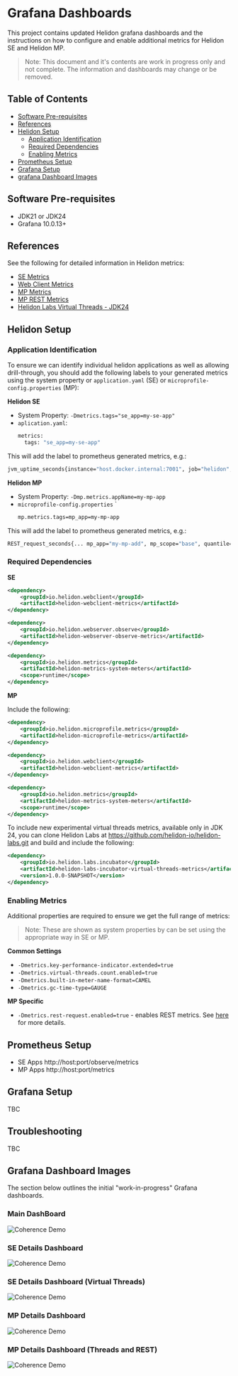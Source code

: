 # Grafana Dashboards

This project contains updated Helidon grafana dashboards and the instructions on how to 
configure and enable additional metrics for Helidon SE and Helidon MP.

> Note: This document and it's contents are work in progress only and not complete. 
> The information and dashboards may change or be removed.

## Table of Contents

* [Software Pre-requisites](#software-pre-requisites)
* [References](#references)
* [Helidon Setup](#helidon-setup)
  + [Application Identification](#application-identification)
  + [Required Dependencies](#required-dependencies)
  + [Enabling Metrics](#enabling-metrics)
* [Prometheus Setup](#prometheus-setup)
* [Grafana Setup](#grafana-setup)
* [grafana Dashboard Images](#grafana-dashboard-images)

## Software Pre-requisites

* JDK21 or JDK24
* Grafana 10.0.13+

## References

See the following for detailed information in Helidon metrics:

* [SE Metrics](https://helidon.io/docs/latest/se/guides/metrics#basic-and-extended-kpi)
* [Web Client Metrics](https://helidon.io/docs/latest/se/guides/webclient#WebClient-Metrics#WebClient-Metrics)
* [MP Metrics](https://helidon.io/docs/latest/mp/metrics/metrics)
* [MP REST Metrics](https://helidon.io/docs/latest/mp/guides/metrics#controlling-rest-request-metrics)
* [Helidon Labs Virtual Threads - JDK24](https://github.com/helidon-io/helidon-labs/tree/main/incubator/virtual-threads-metrics)

## Helidon Setup

### Application Identification

To ensure we can identify individual helidon applications as well as allowing drill-through, you should add the
following labels to your generated metrics using the system property or `application.yaml` (SE) or `microprofile-config.properties` (MP):

**Helidon SE**

* System Property: `-Dmetrics.tags="se_app=my-se-app"`
* `aplication.yaml`: 
  ```bash
  metrics:
    tags: "se_app=my-se-app"
  ```
  
This will add the label to prometheus generated metrics, e.g.:

```bash
jvm_uptime_seconds{instance="host.docker.internal:7001", job="helidon", scope="base", se_app="my-se-app"}
```

**Helidon MP**

* System Property: `-Dmp.metrics.appName=my-mp-app`
* `microprofile-config.properties` `
   ```bash
   mp.metrics.tags=mp_app=my-mp-app
   ```

This will add the label to prometheus generated metrics, e.g.:

```bash
REST_request_seconds{... mp_app="my-mp-add", mp_scope="base", quantile="0.5"}
```

### Required Dependencies

**SE**

```xml
<dependency>
    <groupId>io.helidon.webclient</groupId>
    <artifactId>helidon-webclient-metrics</artifactId>
</dependency>

<dependency>
    <groupId>io.helidon.webserver.observe</groupId>
    <artifactId>helidon-webserver-observe-metrics</artifactId>
</dependency>

<dependency>
    <groupId>io.helidon.metrics</groupId>
    <artifactId>helidon-metrics-system-meters</artifactId>
    <scope>runtime</scope>
</dependency>
```

**MP**

Include the following:
```xml
<dependency>
    <groupId>io.helidon.microprofile.metrics</groupId>
    <artifactId>helidon-microprofile-metrics</artifactId>
</dependency>

<dependency>
    <groupId>io.helidon.webclient</groupId>
    <artifactId>helidon-webclient-metrics</artifactId>
</dependency>

<dependency>
    <groupId>io.helidon.metrics</groupId>
    <artifactId>helidon-metrics-system-meters</artifactId>
    <scope>runtime</scope>
</dependency>
```

To include new experimental virtual threads metrics, available only in JDK 24, you can clone Helidon Labs at
https://github.com/helidon-io/helidon-labs.git and build and include the following:

```xml
<dependency>
    <groupId>io.helidon.labs.incubator</groupId>
    <artifactId>helidon-labs-incubator-virtual-threads-metrics</artifactId>
    <version>1.0.0-SNAPSHOT</version>
</dependency>
```

### Enabling Metrics

Additional properties are required to ensure we get the full range of metrics:

> Note: These are shown as system properties by can be set using the appropriate way in SE or MP.

**Common Settings**

* `-Dmetrics.key-performance-indicator.extended=true`
* `-Dmetrics.virtual-threads.count.enabled=true` 
* `-Dmetrics.built-in-meter-name-format=CAMEL` 
* `-Dmetrics.gc-time-type=GAUGE`

**MP Specific**

* `-Dmetrics.rest-request.enabled=true` - enables REST metrics. See [here](https://helidon.io/docs/latest/mp/guides/metrics#controlling-rest-request-metrics) for more details.


## Prometheus Setup

* SE Apps http://host:port/observe/metrics
* MP Apps http://host:port/metrics

## Grafana Setup

TBC

## Troubleshooting

TBC

## Grafana Dashboard Images

The section below outlines the initial "work-in-progress" Grafana dashboards.

### Main DashBoard

![Coherence Demo](images/helidon-dashboard-main.png)

### SE Details Dashboard

![Coherence Demo](images/helidon-se-details-1.png)

### SE Details Dashboard (Virtual Threads)

![Coherence Demo](images/helidon-se-details-threads.png)

### MP Details Dashboard

![Coherence Demo](images/helidon-mp-details.png)

### MP Details Dashboard (Threads and REST)

![Coherence Demo](images/helidon-mp-details-thread-rest.png)

